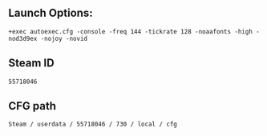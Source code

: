 ## Launch Options:

```
+exec autoexec.cfg -console -freq 144 -tickrate 128 -noaafonts -high -nod3d9ex -nojoy -novid
```

## Steam ID

```
55718046
```

## CFG path

```
Steam / userdata / 55718046 / 730 / local / cfg
```
